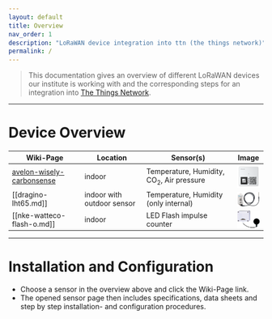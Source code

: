 ```yaml
---
layout: default
title: Overview
nav_order: 1
description: "LoRaWAN device integration into ttn (the things network)"
permalink: /
---
```

> This documentation gives an overview of different LoRaWAN devices our institute is working with and the corresponding steps for an integration into [The Things Network](https://www.thethingsnetwork.org/).
---
# Device Overview
| Wiki-Page | Location| Sensor(s)| Image|
| --- | --- | --- | --- |
|[avelon-wisely-carbonsense](avelon-wisely-carbonsense.md)| indoor | Temperature, Humidity, CO<sub>2</sub>, Air pressure | <img src="https://github.com/hslu-ige-laes/lora-devices-ttn/raw/master/wiki-files/avelon-wisely-carbonsense_01.png" width="50" align="center"></img>|
|[[dragino-lht65.md]]| indoor with outdoor sensor | Temperature, Humidity (only internal)| <img src="https://github.com/hslu-ige-laes/lora-devices-ttn/raw/master/wiki-files/dragino-lht65_01.png" width="50" align="center"></img>|
|[[nke-watteco-flash-o.md]]| indoor | LED Flash impulse counter | <img src="https://github.com/hslu-ige-laes/lora-devices-ttn/raw/master/wiki-files/nke-watteco-flash-o_01.png" width="50" align="center"></img>|
---
# Installation and Configuration
- Choose a sensor in the overview above and click the Wiki-Page link.
- The opened sensor page then includes specifications, data sheets and step by step installation- and configuration procedures.
